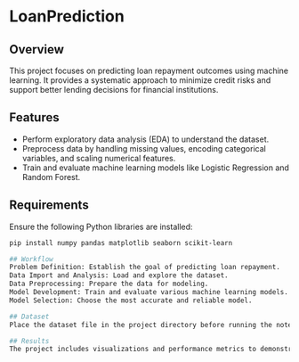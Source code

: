 # LoanPrediction

## Overview
This project focuses on predicting loan repayment outcomes using machine learning. It provides a systematic approach to minimize credit risks and support better lending decisions for financial institutions.

## Features
- Perform exploratory data analysis (EDA) to understand the dataset.
- Preprocess data by handling missing values, encoding categorical variables, and scaling numerical features.
- Train and evaluate machine learning models like Logistic Regression and Random Forest.

## Requirements
Ensure the following Python libraries are installed:
```bash
pip install numpy pandas matplotlib seaborn scikit-learn

## Workflow
Problem Definition: Establish the goal of predicting loan repayment.
Data Import and Analysis: Load and explore the dataset.
Data Preprocessing: Prepare the data for modeling.
Model Development: Train and evaluate various machine learning models.
Model Selection: Choose the most accurate and reliable model.

## Dataset
Place the dataset file in the project directory before running the notebook. If using an external dataset, update the notebook to load the correct path.

## Results
The project includes visualizations and performance metrics to demonstrate the model's ability to predict loan repayment outcomes effectively.

